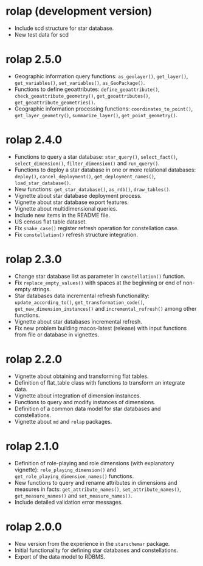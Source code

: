 # rolap (development version)
* Include scd structure for star database. 
* New test data for scd

# rolap 2.5.0
* Geographic information query functions: `as_geolayer()`, `get_layer()`, `get_variables()`, `set_variables()`, `as_GeoPackage()`.
* Functions to define geoattributes: `define_geoattribute()`, `check_geoattribute_geometry()`, `get_geoattributes()`, `get_geoattribute_geometries()`.
* Geographic information processing functions: `coordinates_to_point()`, `get_layer_geometry()`, `summarize_layer()`, `get_point_geometry()`.

# rolap 2.4.0
* Functions to query a star database: `star_query()`, `select_fact()`, `select_dimension()`, `filter_dimension()` and `run_query()`.
* Functions to deploy a star database in one or more relational databases: `deploy()`, `cancel_deployment()`, `get_deployment_names()`, `load_star_database()`.
* New functions: `get_star_database()`, `as_rdb()`, `draw_tables()`.
* Vignette about star database deployment process.
* Vignette about star database export features.
* Vignette about multidimensional queries.
* Include new items in the README file.
* US census flat table dataset.
* Fix `snake_case()` register refresh operation for constellation case.
* Fix `constellation()` refresh structure integration.

# rolap 2.3.0
* Change star database list as parameter in `constellation()` function.
* Fix `replace_empty_values()` with spaces at the beginning or end of non-empty strings.
* Star databases data incremental refresh functionality: `update_according_to()`, `get_transformation_code()`, `get_new_dimension_instances()` and `incremental_refresh()` among other functions.
* Vignette about star databases incremental refresh.
* Fix new problem building macos-latest (release) with input functions from file or database in vignettes.

# rolap 2.2.0
* Vignette about obtaining and transforming flat tables.
* Definition of flat_table class with functions to transform an integrate data.
* Vignette about integration of dimension instances.
* Functions to query and modify instances of dimensions.
* Definition of a common data model for star databases and constellations.
* Vignette about `md` and `rolap` packages.

# rolap 2.1.0
* Definition of role-playing and role dimensions (with explanatory vignette): `role_playing_dimension()` and `get_role_playing_dimension_names()` functions.
* New functions to query and rename attributes in dimensions and measures in facts: `get_attribute_names()`, `set_attribute_names()`, `get_measure_names()` and `set_measure_names()`.
* Include detailed validation error messages.

# rolap 2.0.0
* New version from the experience in the `starschemar` package.
* Initial functionality for defining star databases and constellations.
* Export of the data model to RDBMS.
